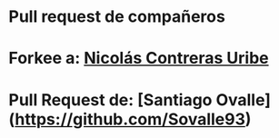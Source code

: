 
# Pull request de compañeros

# Forkee a: [Nicolás Contreras Uribe](https://github.com/lukitas0606/Estados-de-los-componentes-y-eventos/tree/master)
# Pull Request de: [Santiago Ovalle] (https://github.com/Sovalle93)

